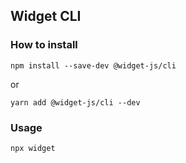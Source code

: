 ## Widget CLI
### How to install
```shell
npm install --save-dev @widget-js/cli
```
or
```shell
yarn add @widget-js/cli --dev
```
### Usage
```shell
npx widget
```
